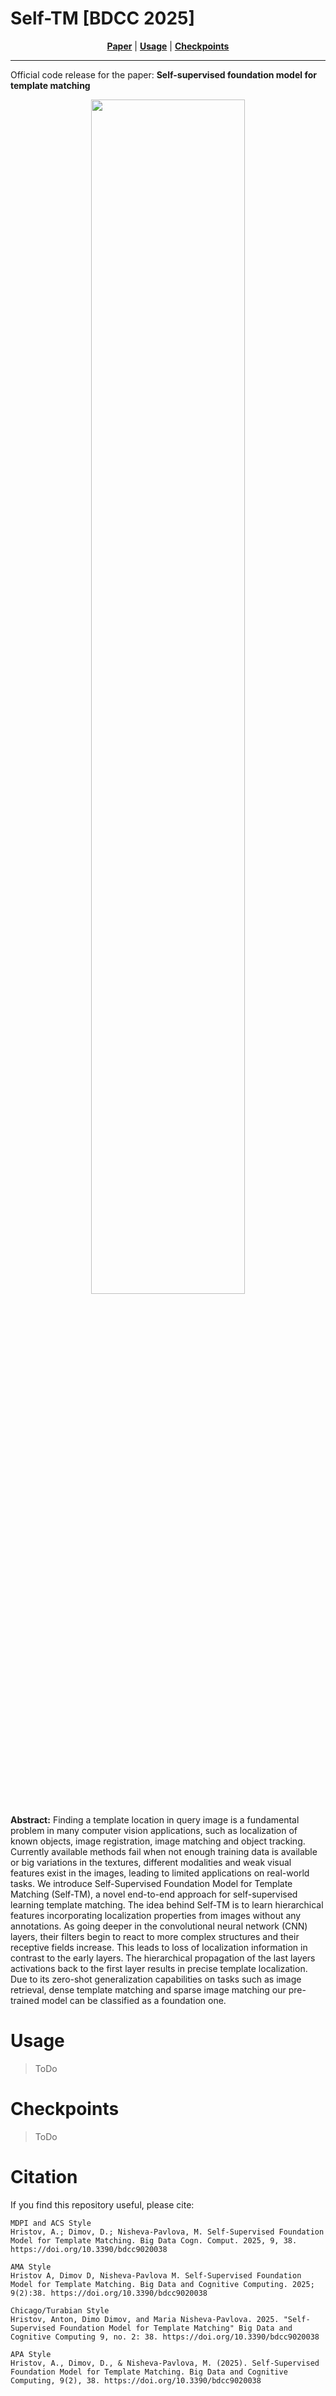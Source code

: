 # Self-TM [BDCC 2025]

<div align="center">
    <a href="https://www.mdpi.com/2504-2289/9/2/38"><strong>Paper</strong></a> |
    <a href="#usage"><strong>Usage</strong></a> |
    <a href="#checkpoints"><strong>Checkpoints</strong></a>
</div>

--------------------------------------------------------------------------------

Official code release for the paper: **Self-supervised foundation model for template matching**

<div align="center">
    <picture>
        <img src="Self-TM%20diagram.jpg" width="70%" height="70%" align="center">
    </picture>
</div>


**Abstract:** Finding a template location in query image is a fundamental problem in many computer vision applications, such as localization of known objects, image registration, image matching and object tracking. Currently available methods fail when not enough training data is available or big variations in the textures, different modalities and weak visual features exist in the images, leading to limited applications on real-world tasks. We introduce Self-Supervised Foundation Model for Template Matching (Self-TM), a novel end-to-end approach for self-supervised learning template matching. The idea behind Self-TM is to learn hierarchical features incorporating localization properties from images without any annotations. As going deeper in the convolutional neural network (CNN) layers, their filters begin to react to more complex structures and their receptive fields increase. This leads to loss of localization information in contrast to the early layers. The hierarchical propagation of the last layers activations back to the first layer results in precise template localization. Due to its zero-shot generalization capabilities on tasks such as image retrieval, dense template matching and sparse image matching our pre-trained model can be classified as a foundation one.

# Usage
> ToDo

# Checkpoints
> ToDo

# Citation
If you find this repository useful, please cite:
```
MDPI and ACS Style
Hristov, A.; Dimov, D.; Nisheva-Pavlova, M. Self-Supervised Foundation Model for Template Matching. Big Data Cogn. Comput. 2025, 9, 38. https://doi.org/10.3390/bdcc9020038

AMA Style
Hristov A, Dimov D, Nisheva-Pavlova M. Self-Supervised Foundation Model for Template Matching. Big Data and Cognitive Computing. 2025; 9(2):38. https://doi.org/10.3390/bdcc9020038

Chicago/Turabian Style
Hristov, Anton, Dimo Dimov, and Maria Nisheva-Pavlova. 2025. "Self-Supervised Foundation Model for Template Matching" Big Data and Cognitive Computing 9, no. 2: 38. https://doi.org/10.3390/bdcc9020038

APA Style
Hristov, A., Dimov, D., & Nisheva-Pavlova, M. (2025). Self-Supervised Foundation Model for Template Matching. Big Data and Cognitive Computing, 9(2), 38. https://doi.org/10.3390/bdcc9020038
```
